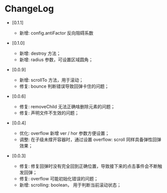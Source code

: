 # ChangeLog

- [0.1.1]
    - 新增: config.antiFactor 反向阻碍系数

- [0.1.0]
    - 新增: destroy 方法；
    - 新增: radius 参数，可设置区域圆角；

- [0.0.9]
    - 新增: scrollTo 方法，用于滚动；
    - 修复: bounce 判断错误导致回弹卡住的问题；

- [0.0.6]
    - 修复: removeChild 无法正确啥删除元素的问题；
    - 修复: 声明文件不生效的问题；

- [0.0.4]
    - 优化: overflow 新增 ver / hor 参数方便设置；
    - 调整: 在子级未撑开容器时，通过设置 overflow: scroll 同样具备弹性回弹效果；

- [0.0.3]
    - 修复: 修复回弹时没有完全回到正确位置，导致接下来的点击事件会不断触发回弹；
    - 修复: overflow 可能初始化错误的问题；
    - 新增: scrolling: boolean， 用于判断当前滚动状态；